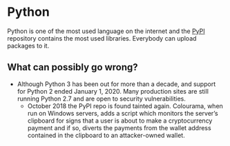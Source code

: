 # Python

Python is one of the most used language on the internet and the [PyPI](https://pypi.org/) repository contains the most used libraries. Everybody can upload packages to it. 

## What can possibly go wrong?

* Although Python 3 has been out for more than a decade, and support for Python 2 ended January 1, 2020. Many production sites are still running Python 2.7 and are open to security vulnerabilities.
  * October 2018 the PyPI repo is found tainted again. Colourama, when run on Windows servers, adds a script which monitors the server’s clipboard for signs that a user is about to make a cryptocurrency payment and if so, diverts the payments from the wallet address contained in the clipboard to an attacker-owned wallet. 


